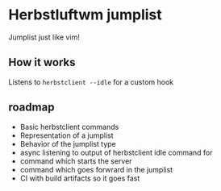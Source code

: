 # Herbstluftwm jumplist

Jumplist just like vim!


## How it works

Listens to `herbstclient --idle` for a custom hook


## roadmap

- Basic herbstclient commands
- Representation of a jumplist
- Behavior of the jumplist type
- async listening to output of herbstclient idle command for 
- command which starts the server
- command which goes forwrard in the jumplist
- CI with build artifacts so it goes fast